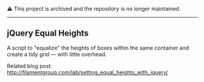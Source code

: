 :warning: This project is archived and the repository is no longer maintained. 

---

## jQuery Equal Heights

A script to "equalize" the heights of boxes within the same container and create a tidy grid — with little overhead.

Related blog post: http://filamentgroup.com/lab/setting_equal_heights_with_jquery/
